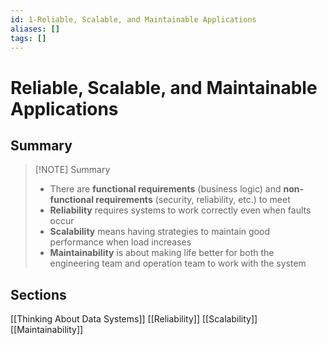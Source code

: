 ```yaml
---
id: 1-Reliable, Scalable, and Maintainable Applications
aliases: []
tags: []
---
```


# Reliable, Scalable, and Maintainable Applications

## Summary

> [!NOTE] Summary
>
> - There are **functional requirements** (business logic) and **non-functional requirements** (security, reliability, etc.) to meet
> - **Reliability** requires systems to work correctly even when faults occur
> - **Scalability** means having strategies to maintain good performance when load increases
> - **Maintainability** is about making life better for both the engineering team and operation team to work with the system

## Sections

[[Thinking About Data Systems]]
[[Reliability]]
[[Scalability]]
[[Maintainability]]
